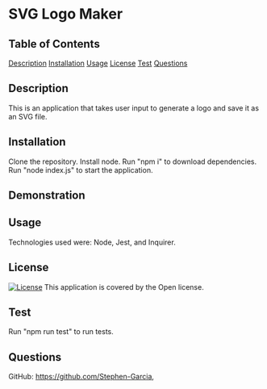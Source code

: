# SVG Logo Maker 
## Table of Contents
[Description](#description)
[Installation](#installation)
[Usage](#usage)
[License](#license)
[Test](#test)
[Questions](#questions)
## Description
This is an application that takes user input to generate a logo and save it as an SVG file.
## Installation
Clone the repository. Install node. Run "npm i" to download dependencies. Run "node index.js" to start the application.

## Demonstration


## Usage
Technologies used were: Node, Jest, and Inquirer.

## License
[![License](https://img.shields.io/badge/License-Boost%201.0-lightblue.svg)](https://www.boost.org/LICENSE_1_0.txt)
This application is covered by the Open license. 

## Test
Run "npm run test" to run tests.

## Questions
GitHub: https://github.com/Stephen-Garcia,